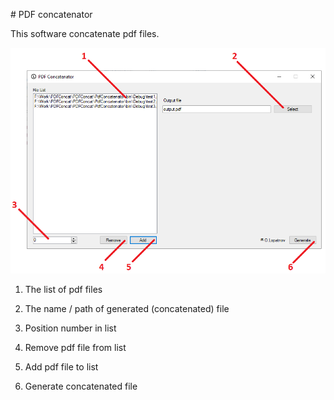 ﻿﻿﻿# PDF concatenator

This software concatenate pdf files.

![screenshot](./images/screenshot.png)

1. The list of pdf files

2. The name / path of generated (concatenated) file

3. Position number in list

4. Remove pdf file from list

5. Add pdf file to list

6. Generate concatenated file































